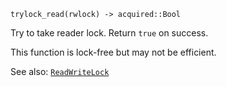     trylock_read(rwlock) -> acquired::Bool

Try to take reader lock. Return `true` on success.

This function is lock-free but may not be efficient.

See also: [`ReadWriteLock`](@ref)
